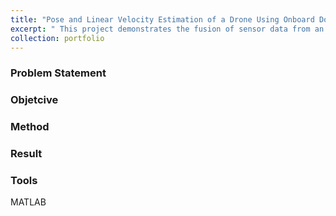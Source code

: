 ```yaml
---
title: "Pose and Linear Velocity Estimation of a Drone Using Onboard Downfacing Camera and IMU (UKF Implementation)"
excerpt: " This project demonstrates the fusion of sensor data from an IMU and a camera to estimate the pose and linear velocity of a drone. This is achieved by leveraging principles of computer vision and state estimation, including homography matrix estimation, FAST feature detection, KLT tracking for optical flow, RANSAC for outlier rejection, and the Unscented Kalman Filter.<br/> <img src='/images/jg.gif'>"
collection: portfolio
---
```


### Problem Statement


### Objetcive

### Method

### Result

### Tools
MATLAB




